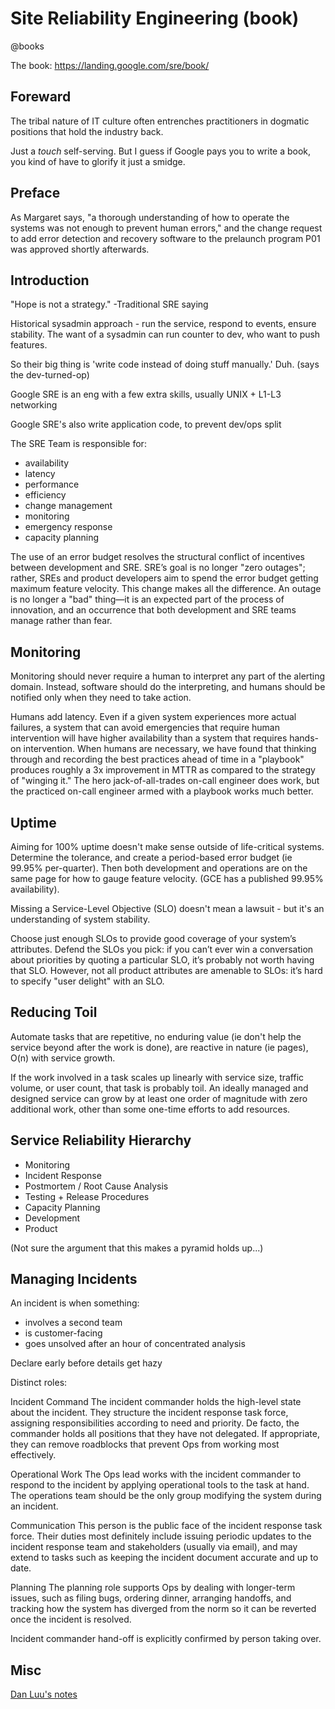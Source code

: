 # Site Reliability Engineering (book)
@books

The book: <https://landing.google.com/sre/book/>

Foreward
--------



  The tribal nature of IT culture often entrenches practitioners in dogmatic positions that hold the industry back.

Just a *touch* self-serving. But I guess if Google pays you to write a book, you kind of have to glorify it just a smidge.

Preface
-------




   As Margaret says, "a thorough understanding of how to operate the systems was not enough to prevent human errors," and the change request to add error detection and recovery software to the prelaunch program P01 was approved shortly afterwards. 


Introduction
------------


"Hope is not a strategy." -Traditional SRE saying

Historical sysadmin approach - run the service, respond to events, ensure stability. The want of a sysadmin can run counter to dev, who want to push features.

So their big thing is 'write code instead of doing stuff manually.' Duh. (says the dev-turned-op)

Google SRE is an eng with a few extra skills, usually UNIX + L1-L3 networking

Google SRE's also write application code, to prevent dev/ops split

The SRE Team is responsible for:


* availability
* latency
* performance
* efficiency
* change management
* monitoring
* emergency response
* capacity planning



 The use of an error budget resolves the structural conflict of incentives
 between development and SRE. SRE’s goal is no longer "zero outages"; rather,
 SREs and product developers aim to spend the error budget getting maximum
 feature velocity. This change makes all the difference. An outage is no longer
 a "bad" thing—it is an expected part of the process of innovation, and an
 occurrence that both development and SRE teams manage rather than fear. 

Monitoring
----------



 Monitoring should never require a human to interpret any part of the alerting
 domain. Instead, software should do the interpreting, and humans should be
 notified only when they need to take action.



 Humans add latency. Even if a given system experiences more actual failures, a
 system that can avoid emergencies that require human intervention will have
 higher availability than a system that requires hands-on intervention. When
 humans are necessary, we have found that thinking through and recording the
 best practices ahead of time in a "playbook" produces roughly a 3x improvement
 in MTTR as compared to the strategy of "winging it." The hero
 jack-of-all-trades on-call engineer does work, but the practiced on-call
 engineer armed with a playbook works much better.

Uptime
------


Aiming for 100% uptime doesn't make sense outside of life-critical systems.
Determine the tolerance, and create a period-based error budget (ie 99.95%
per-quarter). Then both development and operations are on the same page for how
to gauge feature velocity. (GCE has a published 99.95% availability).

Missing a Service-Level Objective (SLO) doesn't mean a lawsuit - but it's an
understanding of system stability.



 Choose just enough SLOs to provide good coverage of your system’s attributes.
 Defend the SLOs you pick: if you can’t ever win a conversation about
 priorities by quoting a particular SLO, it’s probably not worth having that
 SLO. However, not all product attributes are amenable to SLOs: it’s hard to
 specify "user delight" with an SLO.

Reducing Toil
-------------


Automate tasks that are repetitive, no enduring value (ie don't help the
service beyond after the work is done), are reactive in nature (ie pages), O(n)
with service growth.



 If the work involved in a task scales up linearly with service size, traffic
 volume, or user count, that task is probably toil. An ideally managed and
 designed service can grow by at least one order of magnitude with zero
 additional work, other than some one-time efforts to add resources. 

Service Reliability Hierarchy
-----------------------------


* Monitoring
* Incident Response
* Postmortem / Root Cause Analysis
* Testing + Release Procedures
* Capacity Planning
* Development
* Product


(Not sure the argument that this makes a pyramid holds up...)

Managing Incidents
------------------


An incident is when something:

* involves a second team
* is customer-facing
* goes unsolved after an hour of concentrated analysis


Declare early before details get hazy

Distinct roles:



  Incident Command
  The incident commander holds the high-level state about the incident. They structure the incident response task force, assigning responsibilities according to need and priority. De facto, the commander holds all positions that they have not delegated. If appropriate, they can remove roadblocks that prevent Ops from working most effectively.

  Operational Work
  The Ops lead works with the incident commander to respond to the incident by applying operational tools to the task at hand. The operations team should be the only group modifying the system during an incident.

  Communication
  This person is the public face of the incident response task force. Their duties most definitely include issuing periodic updates to the incident response team and stakeholders (usually via email), and may extend to tasks such as keeping the incident document accurate and up to date.

  Planning
  The planning role supports Ops by dealing with longer-term issues, such as filing bugs, ordering dinner, arranging handoffs, and tracking how the system has diverged from the norm so it can be reverted once the incident is resolved.

Incident commander hand-off is explicitly confirmed by person taking over.

Misc
----


[Dan Luu's notes](https://danluu.com/google-sre-book/)


